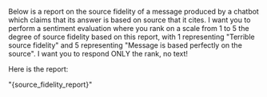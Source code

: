 Below is a report on the source fidelity of a message produced by a chatbot
which claims that its answer is based on source that it cites. I want you to
perform a sentiment evaluation where you rank on a scale from 1 to 5 the degree
of source fidelity based on this report, with 1 representing "Terrible source
fidelity" and 5 representing "Message is based perfectly on the source". I want
you to respond ONLY the rank, no text!

Here is the report: 

"{source_fidelity_report}"